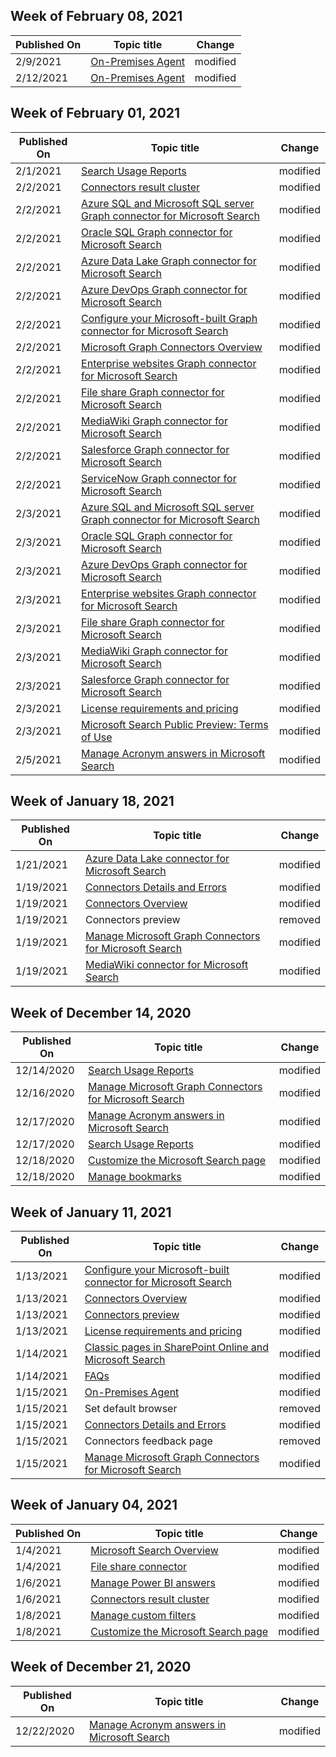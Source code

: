 <!-- This file is generated automatically each week. Changes made to this file will be overwritten.-->



## Week of February 08, 2021


| Published On |Topic title | Change |
|------|------------|--------|
| 2/9/2021 | [On-Premises Agent](/MicrosoftSearch/on-prem-agent) | modified |
| 2/12/2021 | [On-Premises Agent](/MicrosoftSearch/on-prem-agent) | modified |


## Week of February 01, 2021


| Published On |Topic title | Change |
|------|------------|--------|
| 2/1/2021 | [Search Usage Reports](/MicrosoftSearch/usage-reports) | modified |
| 2/2/2021 | [Connectors result cluster](/MicrosoftSearch/result-cluster) | modified |
| 2/2/2021 | [Azure SQL and Microsoft SQL server Graph connector for Microsoft Search](/MicrosoftSearch/mssql-connector) | modified |
| 2/2/2021 | [Oracle SQL Graph connector for Microsoft Search](/MicrosoftSearch/oraclesql-connector) | modified |
| 2/2/2021 | [Azure Data Lake Graph connector for Microsoft Search](/MicrosoftSearch/azure-data-lake-connector) | modified |
| 2/2/2021 | [Azure DevOps Graph connector for Microsoft Search](/MicrosoftSearch/azure-devops-connector) | modified |
| 2/2/2021 | [Configure your Microsoft-built Graph connector for Microsoft Search](/MicrosoftSearch/configure-connector) | modified |
| 2/2/2021 | [Microsoft Graph Connectors Overview](/MicrosoftSearch/connectors-overview) | modified |
| 2/2/2021 | [Enterprise websites Graph connector for Microsoft Search](/MicrosoftSearch/enterprise-web-connector) | modified |
| 2/2/2021 | [File share Graph connector for Microsoft Search](/MicrosoftSearch/fileshare-connector) | modified |
| 2/2/2021 | [MediaWiki Graph connector for Microsoft Search](/MicrosoftSearch/mediawiki-connector) | modified |
| 2/2/2021 | [Salesforce Graph connector for Microsoft Search](/MicrosoftSearch/salesforce-connector) | modified |
| 2/2/2021 | [ServiceNow Graph connector for Microsoft Search](/MicrosoftSearch/servicenow-connector) | modified |
| 2/3/2021 | [Azure SQL and Microsoft SQL server Graph connector for Microsoft Search](/MicrosoftSearch/mssql-connector) | modified |
| 2/3/2021 | [Oracle SQL Graph connector for Microsoft Search](/MicrosoftSearch/oraclesql-connector) | modified |
| 2/3/2021 | [Azure DevOps Graph connector for Microsoft Search](/MicrosoftSearch/azure-devops-connector) | modified |
| 2/3/2021 | [Enterprise websites Graph connector for Microsoft Search](/MicrosoftSearch/enterprise-web-connector) | modified |
| 2/3/2021 | [File share Graph connector for Microsoft Search](/MicrosoftSearch/fileshare-connector) | modified |
| 2/3/2021 | [MediaWiki Graph connector for Microsoft Search](/MicrosoftSearch/mediawiki-connector) | modified |
| 2/3/2021 | [Salesforce Graph connector for Microsoft Search](/MicrosoftSearch/salesforce-connector) | modified |
| 2/3/2021 | [License requirements and pricing](/MicrosoftSearch/licensing) | modified |
| 2/3/2021 | [Microsoft Search Public Preview: Terms of Use](/MicrosoftSearch/terms-of-use) | modified |
| 2/5/2021 | [Manage Acronym answers in Microsoft Search](/MicrosoftSearch/manage-acronyms) | modified |


## Week of January 18, 2021


| Published On |Topic title | Change |
|------|------------|--------|
| 1/21/2021 | [Azure Data Lake connector for Microsoft Search](/MicrosoftSearch/azure-data-lake-connector) | modified |
| 1/19/2021 | [Connectors Details and Errors](/MicrosoftSearch/connector-details-errors) | modified |
| 1/19/2021 | [Connectors Overview](/MicrosoftSearch/connectors-overview) | modified |
| 1/19/2021 | Connectors preview | removed |
| 1/19/2021 | [Manage Microsoft Graph Connectors for Microsoft Search](/MicrosoftSearch/manage-connector) | modified |
| 1/19/2021 | [MediaWiki connector for Microsoft Search](/MicrosoftSearch/mediawiki-connector) | modified |


## Week of December 14, 2020


| Published On |Topic title | Change |
|------|------------|--------|
| 12/14/2020 | [Search Usage Reports](/MicrosoftSearch/usage-reports) | modified |
| 12/16/2020 | [Manage Microsoft Graph Connectors for Microsoft Search](/MicrosoftSearch/manage-connector) | modified |
| 12/17/2020 | [Manage Acronym answers in Microsoft Search](/MicrosoftSearch/manage-acronyms) | modified |
| 12/17/2020 | [Search Usage Reports](/MicrosoftSearch/usage-reports) | modified |
| 12/18/2020 | [Customize the Microsoft Search page](/MicrosoftSearch/customize-search-page) | modified |
| 12/18/2020 | [Manage bookmarks](/MicrosoftSearch/manage-bookmarks) | modified |


## Week of January 11, 2021


| Published On |Topic title | Change |
|------|------------|--------|
| 1/13/2021 | [Configure your Microsoft-built connector for Microsoft Search](/MicrosoftSearch/configure-connector) | modified |
| 1/13/2021 | [Connectors Overview](/MicrosoftSearch/connectors-overview) | modified |
| 1/13/2021 | [Connectors preview](/MicrosoftSearch/connectors-preview) | modified |
| 1/13/2021 | [License requirements and pricing](/MicrosoftSearch/licensing) | modified |
| 1/14/2021 | [Classic pages in SharePoint Online and Microsoft Search](/MicrosoftSearch/manage-classic-spo-pages) | modified |
| 1/14/2021 | [FAQs](/MicrosoftSearch/faqs) | modified |
| 1/15/2021 | [On-Premises Agent](/MicrosoftSearch/on-prem-agent) | modified |
| 1/15/2021 | Set default browser | removed |
| 1/15/2021 | [Connectors Details and Errors](/MicrosoftSearch/connector-details-errors) | modified |
| 1/15/2021 | Connectors feedback page | removed |
| 1/15/2021 | [Manage Microsoft Graph Connectors for Microsoft Search](/MicrosoftSearch/manage-connector) | modified |


## Week of January 04, 2021


| Published On |Topic title | Change |
|------|------------|--------|
| 1/4/2021 | [Microsoft Search Overview](/MicrosoftSearch/overview-microsoft-search) | modified |
| 1/4/2021 | [File share connector](/MicrosoftSearch/fileshare-connector) | modified |
| 1/6/2021 | [Manage Power BI answers](/MicrosoftSearch/manage-powerbi) | modified |
| 1/6/2021 | [Connectors result cluster](/MicrosoftSearch/result-cluster) | modified |
| 1/8/2021 | [Manage custom filters](/MicrosoftSearch/custom-filters) | modified |
| 1/8/2021 | [Customize the Microsoft Search page](/MicrosoftSearch/customize-search-page) | modified |


## Week of December 21, 2020


| Published On |Topic title | Change |
|------|------------|--------|
| 12/22/2020 | [Manage Acronym answers in Microsoft Search](/MicrosoftSearch/manage-acronyms) | modified |

